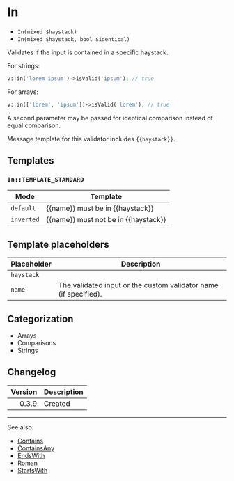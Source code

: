 # In

- `In(mixed $haystack)`
- `In(mixed $haystack, bool $identical)`

Validates if the input is contained in a specific haystack.

For strings:

```php
v::in('lorem ipsum')->isValid('ipsum'); // true
```

For arrays:

```php
v::in(['lorem', 'ipsum'])->isValid('lorem'); // true
```

A second parameter may be passed for identical comparison instead
of equal comparison.

Message template for this validator includes `{{haystack}}`.

## Templates

### `In::TEMPLATE_STANDARD`

| Mode       | Template                             |
|------------|--------------------------------------|
| `default`  | {{name}} must be in {{haystack}}     |
| `inverted` | {{name}} must not be in {{haystack}} |

## Template placeholders

| Placeholder | Description                                                      |
|-------------|------------------------------------------------------------------|
| `haystack`  |                                                                  |
| `name`      | The validated input or the custom validator name (if specified). |

## Categorization

- Arrays
- Comparisons
- Strings

## Changelog

| Version | Description |
|--------:|-------------|
|   0.3.9 | Created     |

***
See also:

- [Contains](Contains.md)
- [ContainsAny](ContainsAny.md)
- [EndsWith](EndsWith.md)
- [Roman](Roman.md)
- [StartsWith](StartsWith.md)
